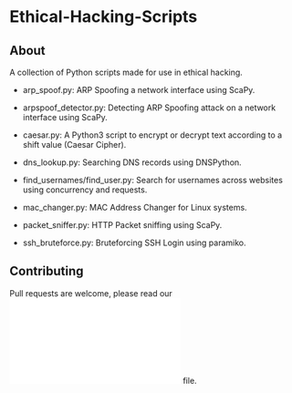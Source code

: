 # Ethical-Hacking-Scripts

## About

A collection of Python scripts made for use in ethical hacking.

- arp_spoof.py: ARP Spoofing a network interface using ScaPy.

- arpspoof_detector.py: Detecting ARP Spoofing attack on a network interface using ScaPy.

- caesar.py: A Python3 script to encrypt or decrypt text according to a shift value (Caesar Cipher).

- dns_lookup.py: Searching DNS records using DNSPython.

- find_usernames/find_user.py: Search for usernames across websites using concurrency and requests.

- mac_changer.py: MAC Address Changer for Linux systems.

- packet_sniffer.py: HTTP Packet sniffing using ScaPy.

- ssh_bruteforce.py: Bruteforcing SSH Login using paramiko.


## Contributing

Pull requests are welcome, please read our ![CONTRIBUTING.md](./CONTRIBUTING.md) file.
